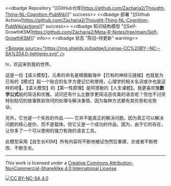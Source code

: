 <<dbadge Repository "[[GitHub仓库|https://github.com/Zacharia2/Thought-Thing-NL-Cognition-PubWiki]]" success>> <<dbadge 部署 "[[Github Actions|https://github.com/Zacharia2/Thought-Thing-NL-Cognition-PubWiki/actions]]" success>> <<dbadge 知识结构模型 "[[Self-GrowthKSM|https://github.com/Zacharia2/Meta-R-Notes/tree/main/Self-GrowthKSM]]" info>> <<dbadge 状态 "陈旧-待更新" warning>>

<a href="http://creativecommons.org/licenses/by-nc-sa/4.0/">
<$image source="https://img.shields.io/badge/License-CC%20BY--NC--SA%204.0-lightgrey.svg" />
</a>

hi，欢迎来到我的世界。


这是一份【语义模型】，元素的命名是根据脑海中【已有的神经元链接】也就是为已有的【模式】起一个贴合的名字方便记忆和使用，心理学的相关名词或许也是这样的吧🤔。【语义模型】的【第一性原理】是阿德勒的【人生课题】。我更喜欢像**数学公式**般的简洁和优雅。试问还有什么比数学更简洁且优美的语言呢？但也不讨厌特别贴切的故事跌宕坎坷的处理与解决事情，因为每种方式都有其优势和劣势😃。

另外，它也是一个失败的作品 —— 它并不能真正的解决问题。因为真正可以解决问题的核心是你，而不是载体。但它又是一个成功的作品，因为，由于它的存在，让你多了一个可以使用的强力有效的语言工具。

此模型采用【自生长KSM】所有内容将不断地被证伪然后重建，亦或者不断修改、不断生长。


---

This work is licensed under a
[Creative Commons Attribution-NonCommercial-ShareAlike 4.0 International License][cc-by-nc-sa].

[![CC BY-NC-SA 4.0][cc-by-nc-sa-image]][cc-by-nc-sa]



[cc-by-nc-sa]: http://creativecommons.org/licenses/by-nc-sa/4.0/
[cc-by-nc-sa-image]: https://licensebuttons.net/l/by-nc-sa/4.0/88x31.png
[cc-by-nc-sa-shield]: https://img.shields.io/badge/License-CC%20BY--NC--SA%204.0-lightgrey.svg

